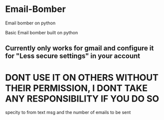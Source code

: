 # Email-Bomber
Email bomber on python 

Basic Email bomber built on python

## Currently only works for gmail and configure it for "Less secure settings" in your account

# DONT USE IT ON OTHERS WITHOUT THEIR PERMISSION, I DONT TAKE ANY RESPONSIBILITY IF YOU DO SO

specity to from text msg and the number of emails to be sent
